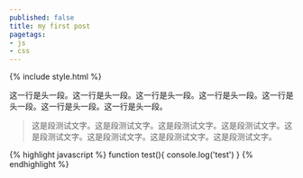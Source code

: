 ```yaml
---
published: false
title: my first post
pagetags: 
- js
- css
---
```


{% include style.html %}

<!--more-->
这一行是头一段。这一行是头一段。这一行是头一段。这一行是头一段。这一行是头一段。这一行是头一段。这一行是头一段。
<!--more-->

>这是段测试文字。这是段测试文字。这是段测试文字。这是段测试文字。这是段测试文字。这是段测试文字。这是段测试文字。这是段测试文字。

{% highlight javascript %}
  function test(){
      console.log('test')
  }
{% endhighlight %}




